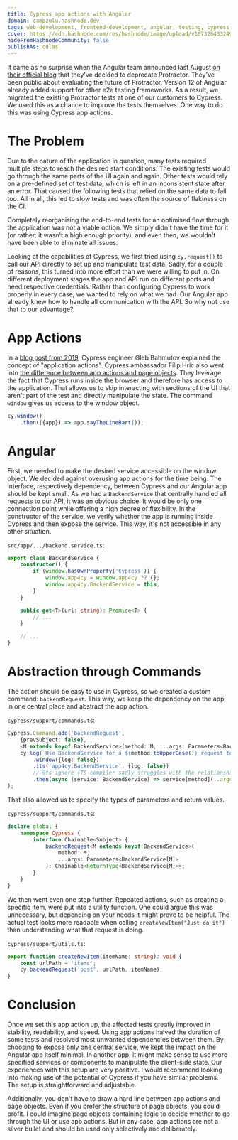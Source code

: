 ```yaml
---
title: Cypress app actions with Angular
domain: campzulu.hashnode.dev
tags: web-development, frontend-development, angular, testing, cypress
cover: https://cdn.hashnode.com/res/hashnode/image/upload/v1673264332496/a9-qPZTKf.jpg?w=1600&h=840&fit=crop&crop=entropy&auto=compress,format&format=webp
hideFromHashnodeCommunity: false
publishAs: culas
---
```


It came as no surprise when the Angular team announced last August [on their official blog](https://blog.angular.io/the-state-of-end-to-end-testing-with-angular-d175f751cb9c) that they've decided to deprecate Protractor.
They've been public about evaluating the future of Protractor.
Version 12 of Angular already added support for other e2e testing frameworks.
As a result, we migrated the existing Protractor tests at one of our customers to Cypress.
We used this as a chance to improve the tests themselves.
One way to do this was using Cypress app actions.

# The Problem

Due to the nature of the application in question, many tests required multiple steps to reach the desired start conditions.
The existing tests would go through the same parts of the UI again and again.
Other tests would rely on a pre-defined set of test data, which is left in an inconsistent state after an error.
That caused the following tests that relied on the same data to fail too.
All in all, this led to slow tests and was often the source of flakiness on the CI.

Completely reorganising the end-to-end tests for an optimised flow through the application was not a viable option.
We simply didn't have the time for it (or rather: it wasn't a high enough priority), and even then, we wouldn't have been able to eliminate all issues.

Looking at the capabilities of Cypress, we first tried using `cy.request()` to call our API directly to set up and manipulate test data.
Sadly, for a couple of reasons, this turned into more effort than we were willing to put in.
On different deployment stages the app and API run on different ports and need respective credentials.
Rather than configuring Cypress to work properly in every case, we wanted to rely on what we had.
Our Angular app already knew how to handle all communication with the API. 
So why not use that to our advantage?

# App Actions

In a [blog post from 2019](https://www.cypress.io/blog/2019/01/03/stop-using-page-objects-and-start-using-app-actions/#application-actions), Cypress engineer Gleb Bahmutov explained the concept of "application actions".
Cypress ambassador Filip Hric also went into [the difference between app actions and page objects](https://applitools.com/blog/page-objects-app-actions-cypress/).
They leverage the fact that Cypress runs inside the browser and therefore has access to the application.
That allows us to skip interacting with sections of the UI that aren't part of the test and directly manipulate the state.
The command `window` gives us access to the window object.

```ts
cy.window()
    .then(({app}) => app.sayTheLineBart());
```

# Angular

First, we needed to make the desired service accessible on the window object.
We decided against overusing app actions for the time being.
The interface, respectively dependency, between Cypress and our Angular app should be kept small.
As we had a `BackendService` that centrally handled all requests to our API, it was an obvious choice.
It would be only one connection point while offering a high degree of flexibility.
In the constructor of the service, we verify whether the app is running inside Cypress and then expose the service.
This way, it's not accessible in any other situation.

`src/app/.../backend.service.ts`:
```typescript
export class BackendService {
    constructor() {
        if (window.hasOwnProperty('Cypress')) {
            window.app4cy = window.app4cy ?? {};
            window.app4cy.BackendService = this;
        }
    }

    public get<T>(url: string): Promise<T> {
        // ...
    }

    // ...
}
```

# Abstraction through Commands

The action should be easy to use in Cypress, so we created a custom command: `backendRequest`.
This way, we keep the dependency on the app in one central place and abstract the app action.

`cypress/support/commands.ts`:
```typescript
Cypress.Command.add('backendRequest',
    {prevSubject: false},
    <M extends keyof BackendService>(method: M, ...args: Parameters<BackendService[M]>) =>
    cy.log(`Use BackendService for a ${method.toUpperCase()} request to '${args[0]}'`)
        .window({log: false})
        .its('app4cy.BackendService', {log: false})
        // @ts-ignore (TS compiler sadly struggles with the relationship between the types of "method" and "args")
        .then(async (service: BackendService) => service[method](..args));
);
```

That also allowed us to specify the types of parameters and return values.

`cypress/support/commands.ts`:
```typescript
declare global {
    namespace Cypress {
        interface Chainable<Subject> {
            backendRequest<M extends keyof BackendService>(
                method: M,
                ...args: Parameters<BackendService[M]>
            ): Chainable<ReturnType<BackendService[M]>>;
        }
    }
}
```

We then went even one step further.
Repeated actions, such as creating a specific item, were put into a utility function.
One could argue this was unnecessary, but depending on your needs it might prove to be helpful.
The actual test looks more readable when calling `createNewItem("Just do it")` than understanding what that request is doing.

`cypress/support/utils.ts`:
```typescript
export function createNewItem(itemName: string): void {
    const urlPath = 'items';
    cy.backendRequest('post', urlPath, itemName);
}
```

# Conclusion

Once we set this app action up, the affected tests greatly improved in stability, readability, and speed.
Using app actions halved the duration of some tests and resolved most unwanted dependencies between them.
By choosing to expose only one central service, we kept the impact on the Angular app itself minimal.
In another app, it might make sense to use more specified services or components to manipulate the client-side state.
Our experiences with this setup are very positive.
I would recommend looking into making use of the potential of Cypress if you have similar problems.
The setup is straightforward and adjustable.

Additionally, you don't have to draw a hard line between app actions and page objects.
Even if you prefer the structure of page objects, you could profit.
I could imagine page objects containing logic to decide whether to go through the UI or use app actions.
But in any case, app actions are not a silver bullet and should be used only selectively and deliberately.
